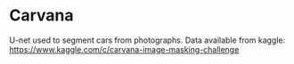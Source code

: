 # Carvana
U-net used to segment cars from photographs. Data available from kaggle: https://www.kaggle.com/c/carvana-image-masking-challenge 
